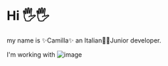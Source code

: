 # Hi 🖐🖐
my name is ✨Camilla✨ an Italian👩🍕Junior developer.

I'm working with ![image]({[BadgeURLHere](https://img.shields.io/badge/C%23-239120?style=for-the-badge&logo=c-sharp&logoColor=white)})




<!--
**Camilla-Arena/Camilla-Arena** is a ✨ _special_ ✨ repository because its `README.md` (this file) appears on your GitHub profile.

Here are some ideas to get you started:

- 🔭 I’m currently working on ...
- 🌱 I’m currently learning ...
- 👯 I’m looking to collaborate on ...
- 🤔 I’m looking for help with ...
- 💬 Ask me about ...
- 📫 How to reach me: ...
- 😄 Pronouns: ...
- ⚡ Fun fact: ...
-->
